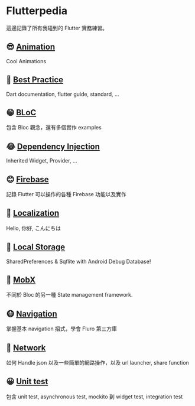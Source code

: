 # Flutterpedia

這邊記錄了所有我碰到的 Flutter 實務練習。



## 😎 [Animation](animation)

Cool Animations



## 🧐 [Best Practice](best_practice)

Dart documentation, flutter guide, standard, ...



## 😁 [BLoC](bloc)

包含 Bloc 觀念，還有多個實作 examples



## 😂 [Dependency Injection](dependency_injection)

Inherited Widget, Provider, ...



## 😊 [Firebase](firebase)

記錄 Flutter 可以操作的各種 Firebase 功能以及實作



## 🤗 [Localization](localization)

Hello, 你好, こんにちは



## 🤯 [Local Storage](local_storage)

SharedPreferences & Sqflite with Android Debug Database!



## 🤩 [MobX](mobx)

不同於 Bloc 的另一種 State management framework.



## 😷 [Navigation](navigation)

掌握基本 navigation 招式，學會 Fluro 第三方庫



## 🤔 [Network](network)

如何 Handle json 以及一些簡單的網路操作，以及 url launcher, share function



## 😀 [Unit test](unit_test)

包含 unit test, asynchronous test, mockito 到 widget test, integration test
